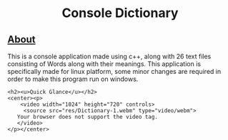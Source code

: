 <html lang="en">
<head>
    <meta charset="UTF-8">
    <meta name="viewport" content="width=device-width, initial-scale=1.0">
    <title>Console Dictionary</title>
</head>
<body>
    <center><h1>Console Dictionary</h1></center>
    <h2><u>About</u></h2>
        This is a console application made using c++, along with 26 text files consisting of Words along with their meanings.
        This application is specifically made for linux platform, some minor changes are required in order to make this program 
        run on windows.

    <h2><u>Quick Glance</u></h2>
    <center><p>
        <video width="1024" height="720" controls>
         <source src="res/Dictionary-1.webm" type="video/webm">
       Your browser does not support the video tag.
       </video> 
    </p></center>
</body>
</html>